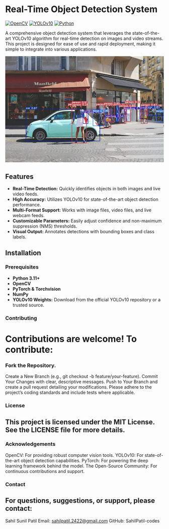 # Real-Time Object Detection System

[![OpenCV](https://img.shields.io/badge/OpenCV-5.0-green)](https://opencv.org/)
[![YOLOv10](https://img.shields.io/badge/YOLO-v10-blue)](https://github.com/ultralytics/ultralytics)
[![Python](https://img.shields.io/badge/Python-3.11%2B-yellow)](https://www.python.org/)

A comprehensive object detection system that leverages the state-of-the-art YOLOv10 algorithm for real-time detection on images and video streams. This project is designed for ease of use and rapid deployment, making it simple to integrate into various applications.

![Object Detection Demo](demo.png)

## Features

- **Real-Time Detection:** Quickly identifies objects in both images and live video feeds.
- **High Accuracy:** Utilizes YOLOv10 for state-of-the-art object detection performance.
- **Multi-Format Support:** Works with image files, video files, and live webcam feeds.
- **Customizable Parameters:** Easily adjust confidence and non-maximum suppression (NMS) thresholds.
- **Visual Output:** Annotates detections with bounding boxes and class labels.

## Installation

### Prerequisites

- **Python 3.11+**
- **OpenCV**
- **PyTorch & Torchvision**
- **NumPy**
- **YOLOv10 Weights:** Download from the official YOLOv10 repository or a trusted source.

### Contributing
# Contributions are welcome! To contribute:

### Fork the Repository.
Create a New Branch (e.g., git checkout -b feature/your-feature).
Commit Your Changes with clear, descriptive messages.
Push to Your Branch and create a pull request detailing your modifications.
Please adhere to the project’s coding standards and include tests where applicable.

### License
## This project is licensed under the MIT License. See the LICENSE file for more details.

### Acknowledgements
OpenCV: For providing robust computer vision tools.
YOLOv10: For state-of-the-art object detection capabilities.
PyTorch: For powering the deep learning framework behind the model.
The Open-Source Community: For continuous contributions and support.

### Contact
## For questions, suggestions, or support, please contact:

Sahil Sunil Patil
Email: sahilpatil.2422@gmail.com
GitHub: SahilPatil-codes
